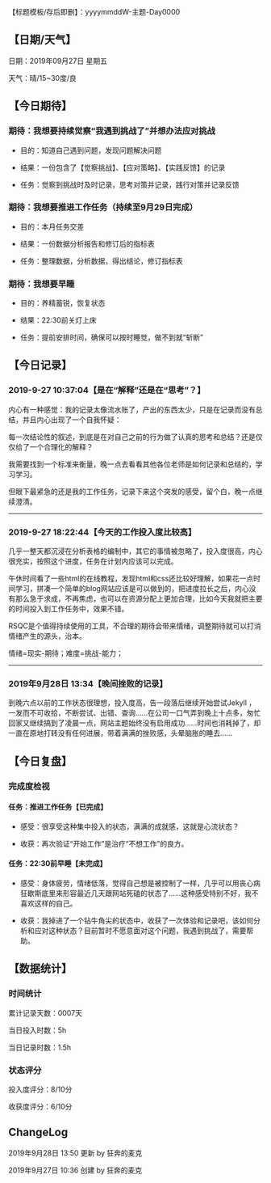 【标题模板/存后即删】：yyyymmddW-主题-Day0000

## 【日期/天气】
日期：2019年09月27日 星期五

天气：晴/15~30度/良

## 【今日期待】

### 期待：我想要持续觉察“我遇到挑战了”并想办法应对挑战

* 目的：知道自己遇到问题，发现问题解决问题

* 结果：一份包含了【觉察挑战】、【应对策略】、【实践反馈】的记录

* 任务：觉察到挑战时及时记录，思考对策并记录，践行对策并记录反馈

### 期待：我想要推进工作任务（持续至9月29日完成）

* 目的：本月任务交差

* 结果：一份数据分析报告和修订后的指标表

* 任务：整理数据，分析数据，得出结论，修订指标表

### 期待：我想要早睡

* 目的：养精蓄锐，恢复状态

* 结果：22:30前关灯上床

* 任务：提前安排时间，确保可以按时睡觉，做不到就“斩断”

## 【今日记录】

### 2019-9-27 10:37:04【是在“解释”还是在“思考”？】

内心有一种感觉：我的记录太像流水账了，产出的东西太少，只是在记录而没有总结，并且内心出现了一个自我怀疑：

每一次结论性的叙述，到底是在对自己之前的行为做了认真的思考和总结？还是仅仅给了一个合理化的解释？

我需要找到一个标准来衡量，晚一点去看看其他各位老师是如何记录和总结的，学习学习。

但眼下最紧急的还是我的工作任务，记录下来这个突发的感受，留个白，晚一点继续澄清。

---
### 2019-9-27 18:22:44【今天的工作投入度比较高】

几乎一整天都沉浸在分析表格的编制中，其它的事情被忽略了，投入度很高，内心很充实，按照这个进度，任务在计划内应该可以完成。

午休时间看了一些html的在线教程，发现html和css还比较好理解，如果花一点时间学习，拼凑一个简单的blog网站应该是可以做到的，把进度拉长之后，内心没有那么急于求成，不再焦虑，也可以在资源分配上更加合理，比如今天我就把主要的时间投入到工作任务中，效果不错。

RSQC是个值得持续使用的工具，不合理的期待会带来情绪，调整期待就可以打消情绪产生的源头，治本。

情绪=现实-期待；难度=挑战-能力；

---
### 2019年9月28日 13:34【晚间挫败的记录】

到晚六点以前的工作状态很理想，投入度高，告一段落后继续开始尝试Jekyll ，一发而不可收拾，不断尝试、出错、查询……在公司一口气弄到晚上十点多，匆忙回家又继续搞到了凌晨一点，网站主题始终没有启用成功……时间也消耗掉了，却一直在原地打转没有任何进展，带着满满的挫败感，头晕脑胀的睡去……

## 【今日复盘】

### 完成度检视

#### 任务：推进工作任务【已完成】

* 感受：很享受这种集中投入的状态，满满的成就感，这就是心流状态？

* 收获：再次验证“开始工作”是治疗“不想工作”的良方。

#### 任务：22:30前早睡【未完成】

* 感受：身体疲劳，情绪低落，觉得自己想是被控制了一样，几乎可以用丧心病狂歇斯底里来形容最近几天跟网站死磕的状态了……这种感受特别不好，我不喜欢这样的自己。

* 收获：我掉进了一个钻牛角尖的状态中，收获了一次体验和记录吧，该如何分析和应对这种状态？目前暂时不愿意面对这个问题，我遇到挑战了，需要帮助。

## 【数据统计】

### 时间统计

累计记录天数：0007天

当日投入时数：5h

当日记录时数：1.5h

### 状态评分

投入度评分：8/10分

收获度评分：6/10分

## ChangeLog

2019年9月28日 13:50 更新 by 狂奔的麦克

2019年9月27日 10:36 创建 by 狂奔的麦克
